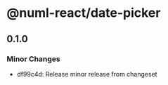 # @numl-react/date-picker

## 0.1.0
### Minor Changes

- df99c4d: Release minor release from changeset
